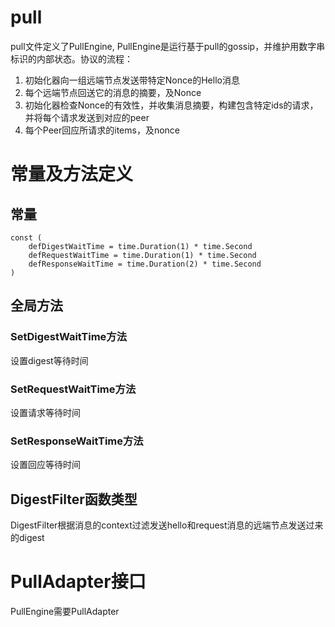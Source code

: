 pull
===

pull文件定义了PullEngine, PullEngine是运行基于pull的gossip，并维护用数字串标识的内部状态。协议的流程：

1) 初始化器向一组远端节点发送带特定Nonce的Hello消息
2) 每个远端节点回送它的消息的摘要，及Nonce
3) 初始化器检查Nonce的有效性，并收集消息摘要，构建包含特定ids的请求，并将每个请求发送到对应的peer
4) 每个Peer回应所请求的items，及nonce

# 常量及方法定义

## 常量

```golang
const (
	defDigestWaitTime = time.Duration(1) * time.Second
	defRequestWaitTime = time.Duration(1) * time.Second
	defResponseWaitTime = time.Duration(2) * time.Second
)
```

## 全局方法

### SetDigestWaitTime方法

设置digest等待时间

### SetRequestWaitTime方法

设置请求等待时间

### SetResponseWaitTime方法

设置回应等待时间

## DigestFilter函数类型

DigestFilter根据消息的context过滤发送hello和request消息的远端节点发送过来的digest

# PullAdapter接口

PullEngine需要PullAdapter